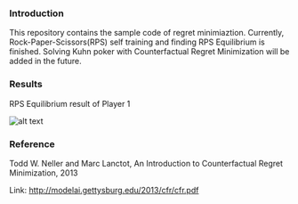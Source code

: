 ### Introduction
This repository contains the sample code of regret minimiaztion.
Currently, Rock-Paper-Scissors(RPS) self training and finding RPS Equilibrium is finished.
Solving Kuhn poker with Counterfactual Regret Minimization will be added in the future.


### Results
RPS Equilibrium result of Player 1

![alt text](https://user-images.githubusercontent.com/15992541/31114659-ba07cdf6-a851-11e7-9fd1-914c3349087f.png)

### Reference
Todd W. Neller and Marc Lanctot, An Introduction to Counterfactual Regret Minimization, 2013

Link: http://modelai.gettysburg.edu/2013/cfr/cfr.pdf

